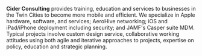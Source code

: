 **Cider Consulting** provides training, education and services to businesses in the Twin Cities to become more mobile and efficient. 
We specialize in Apple hardware, software, and services; AeroHive networking; iOS and iPad/iPhone deployment including security; and JAMF's Casper suite MDM. 
Typical projects involve custom design service, collaborative working attitudes using both agile and iterative approaches to projects, expertise on policy, education and strategic planning.
